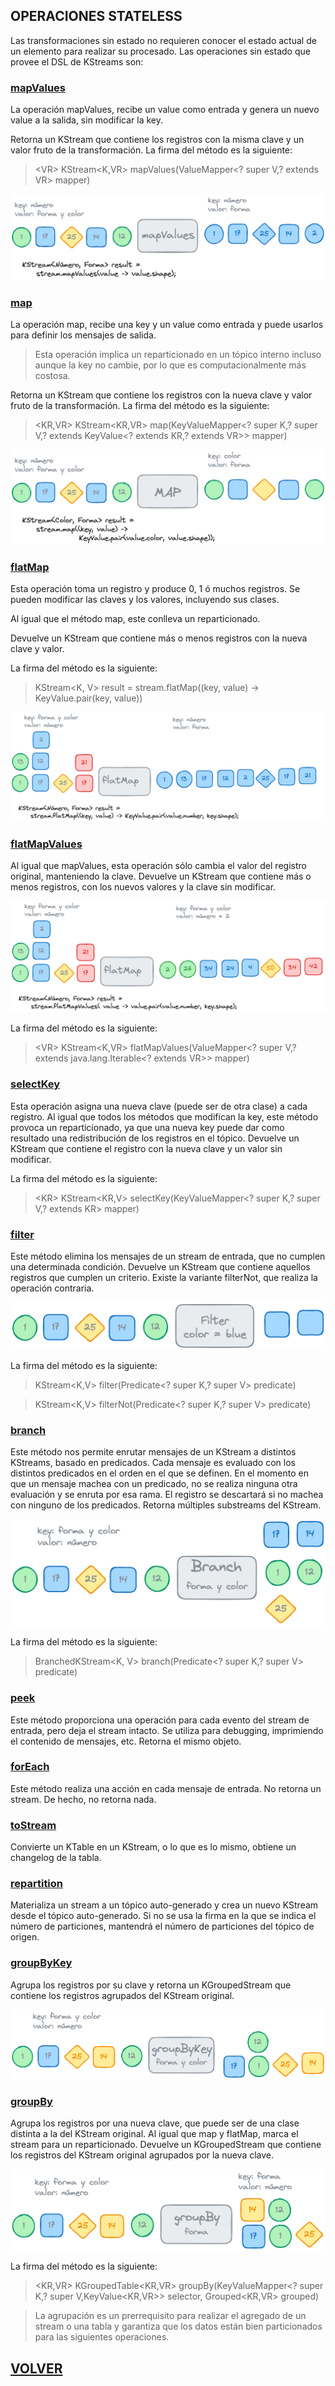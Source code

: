 ## OPERACIONES STATELESS

Las transformaciones sin estado no requieren conocer el estado actual de un elemento para realizar su procesado.
Las operaciones sin estado que provee el DSL de KStreams son:

### [mapValues](https://kafka.apache.org/11/javadoc/org/apache/kafka/streams/kstream/KStream.html#mapValues-org.apache.kafka.streams.kstream.ValueMapper-)

La operación mapValues, recibe un value como entrada y genera un nuevo value a la salida, sin modificar la key.

Retorna un KStream que contiene los registros con la misma clave y un valor fruto de la transformación.
La firma del método es la siguiente:
> <VR​> KStream<K,VR> mapValues(ValueMapper<? super V,? extends VR> mapper)

![](static/mapValues.png)

### [map](https://kafka.apache.org/11/javadoc/org/apache/kafka/streams/kstream/KStream.html#map-org.apache.kafka.streams.kstream.KeyValueMapper-)

La operación map, recibe una key y un value como entrada y puede usarlos para definir los mensajes de salida. 
> Esta operación implica un reparticionado en un tópico interno incluso aunque la key no cambie, por lo que es 
> computacionalmente más costosa. 

Retorna un KStream que contiene los registros con la nueva clave y valor fruto de la transformación.
La firma del método es la siguiente:
> <KR,VR> KStream<KR,VR> map(KeyValueMapper<? super K,? super V,? extends KeyValue<? extends KR,? extends VR>> mapper)

![](static/map.png)

### [flatMap](https://kafka.apache.org/11/javadoc/org/apache/kafka/streams/kstream/KStream.html#flatMap-org.apache.kafka.streams.kstream.KeyValueMapper-)

Esta operación toma un registro y produce 0, 1 ó muchos registros.
Se pueden modificar las claves y los valores, incluyendo sus clases.

Al igual que el método map, este conlleva un reparticionado.

Devuelve un KStream que contiene más o menos registros con la nueva clave y valor.

La firma del método es la siguiente:
> KStream<K, V> result = stream.flatMap((<K0>key, <V0> value) -> KeyValue.pair(<K>key, <V>value)) 

![](static/flatMap.png)

### [flatMapValues](https://kafka.apache.org/11/javadoc/org/apache/kafka/streams/kstream/KStream.html#flatMapValues-org.apache.kafka.streams.kstream.ValueMapper-)

Al igual que mapValues, esta operación sólo cambia el valor del registro original, manteniendo la clave.
Devuelve un KStream que contiene más o menos registros, con los nuevos valores y la clave sin modificar.

![](static/flatMapValues.png)

La firma del método es la siguiente:
> <​VR> KStream<K,VR> flatMapValues(ValueMapper<? super V,? extends java.lang.Iterable<? extends ​VR>> mapper)

### [selectKey](https://kafka.apache.org/11/javadoc/org/apache/kafka/streams/kstream/KStream.html#selectKey-org.apache.kafka.streams.kstream.KeyValueMapper-)

Esta operación asigna una nueva clave (puede ser de otra clase) a cada registro. Al igual que todos los métodos que modifican la key, este método provoca un reparticionado, ya que una nueva key puede dar como resultado una redistribución de los registros en el tópico.
Devuelve un KStream que contiene el registro con la nueva clave y un valor sin modificar.

La firma del método es la siguiente:
> <K​R> KStream<​KR,V> selectKey(KeyValueMapper<? super K,? super V,? extends KR> mapper)


### [filter](https://kafka.apache.org/11/javadoc/org/apache/kafka/streams/kstream/KStream.html#filter-org.apache.kafka.streams.kstream.Predicate-)

Este método elimina los mensajes de un stream de entrada, que no cumplen una determinada condición.
Devuelve un KStream que contiene aquellos registros que cumplen un criterio.
Existe la variante filterNot, que realiza la operación contraria.

![](static/filter.png)

La firma del método es la siguiente:
> KStream<K,V> filter(Predicate<? super K,? super V> predicate)

> KStream<K,V> filterNot(Predicate<? super K,? super V> predicate)

### [branch](https://kafka.apache.org/28/javadoc/org/apache/kafka/streams/kstream/BranchedKStream.html#branch(org.apache.kafka.streams.kstream.Predicate))

Este método nos permite enrutar mensajes de un KStream a distintos KStreams, basado en predicados.
Cada mensaje es evaluado con los distintos predicados en el orden en el que se definen. En el momento en que un mensaje machea con un predicado, no se realiza ninguna otra evaluación y se enruta por esa rama.
El registro se descartará si no machea con ninguno de los predicados.
Retorna múltiples substreams del KStream.

![](static/branch.png)

La firma del método es la siguiente:
> BranchedKStream<K, V> branch(Predicate<? super K​,? super V> predicate)

### [peek]()

Este método proporciona una operación para cada evento del stream de entrada, pero deja el stream intacto.
Se utiliza para debugging, imprimiendo el contenido de mensajes, etc.
Retorna el mismo objeto.

### [forEach]()

Este método realiza una acción en cada mensaje de entrada. No retorna un stream. De hecho, no retorna nada.

### [toStream](https://kafka.apache.org/28/javadoc/org/apache/kafka/streams/kstream/KTable.html#toStream())

Convierte un KTable en un KStream, o lo que es lo mismo, obtiene un changelog de la tabla.

### [repartition](https://kafka.apache.org/28/javadoc/org/apache/kafka/streams/kstream/KStream.html#repartition(org.apache.kafka.streams.kstream.Repartitioned))

Materializa un stream a un tópico auto-generado y crea un nuevo KStream desde el tópico auto-generado. Si no se usa la firma en la que se indica el número de particiones, mantendrá el número de particiones del tópico de origen.

### [groupByKey]()

Agrupa los registros por su clave y retorna un KGroupedStream que contiene los registros agrupados del KStream original.

![](static/groupByKey.png)

### [groupBy](https://kafka.apache.org/28/javadoc/org/apache/kafka/streams/kstream/KTable.html#groupBy(org.apache.kafka.streams.kstream.KeyValueMapper,org.apache.kafka.streams.kstream.Grouped))

Agrupa los registros por una nueva clave, que puede ser de una clase distinta a la del KStream original.
Al igual que map y flatMap, marca el stream para un reparticionado.
Devuelve un KGroupedStream que contiene los registros del KStream original agrupados por la nueva clave.

![](static/groupBy.png)

La firma del método es la siguiente:
> <KR,​VR> KGroupedTable<KR,​VR> groupBy​(KeyValueMapper<? super K,​? super V,​KeyValue<KR,​VR>> selector, Grouped<KR,​VR> grouped)

> La agrupación es un prerrequisito para realizar el agregado de un stream o una tabla y garantiza que los datos están bien particionados para las siguientes operaciones. 

## [VOLVER](readme.md)